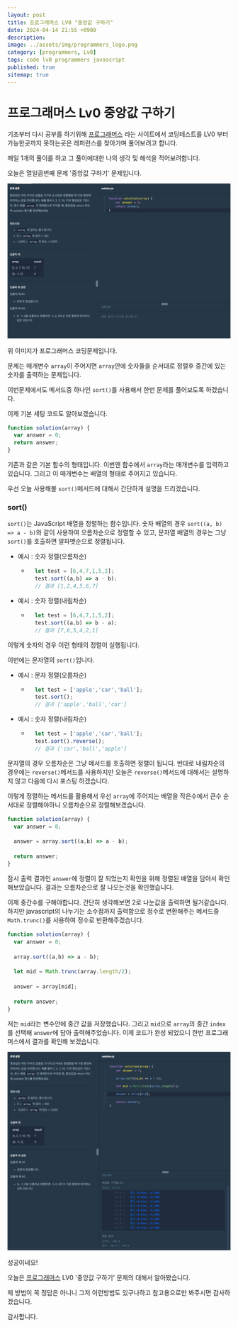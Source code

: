 ```yaml
---
layout: post
title: 프로그래머스 LV0 "중앙값 구하기"
date: 2024-04-14 21:55 +0900
description: 
image: ../assets/img/programmers_logo.png
category: [programmers, Lv0]
tags: code lv0 programmers javascript
published: true
sitemap: true
---
```


# 프로그래머스 Lv0 중앙값 구하기

  기초부터 다시 공부를 하기위해 [프로그래머스](https://programmers.co.kr/) 라는 사이트에서
  코딩테스트를 LV0 부터 가능한곳까지 못하는곳은 레퍼런스를 찾아가며 풀어보려고 합니다.
  
  매일 1개의 풀이를 하고 그 풀이에대한 나의 생각 및 해석을 적어보려합니다.

  오늘은 열일곱번째 문제 '중앙값 구하기' 문제입니다.

  ![프로그래머스 이미지](/assets/img/중앙값구하기_01.png)

  위 이미지가 프로그래머스 코딩문제입니다.
  
  문제는 매개변수 `array`이 주어지면 `array`안에 숫자들을 순서대로 정렬후 중간에 있는 숫자를 출력하는 문제입니다.

  이번문제에서도 메서드중 하나인 `sort()`를 사용해서 한번 문제를 풀어보도록 하겠습니다.

  이제 기본 세팅 코드도 알아보겠습니다.
  
```javascript
function solution(array) {
  var answer = 0;
  return answer;
}
``` 
기존과 같은 기본 함수의 형태입니다. 이번엔 함수에서 `array`라는 매개변수를 입력하고 있습니다. 그리고 이 매개변수는 배열의 형태로 주어지고 있습니다.

우선 오늘 사용해볼 `sort()`메서드에 대해서 간단하게 설명을 드리겠습니다.

### sort() 
`sort()`는 JavaScript 배열을 정렬하는 함수입니다. 숫자 배열의 경우 `sort((a, b) => a - b)`와 같이 사용하여 오름차순으로 정렬할 수 있고, 문자열 배열의 경우는 그냥 `sort()`를 호출하면 알파벳순으로 정렬됩니다.

+ 예시 : 숫자 정렬(오름차순)
  + ```javascript
      let test = [6,4,7,1,5,2];
      test.sort((a,b) => a - b);
      // 결과 [1,2,4,5,6,7]
    ```

+ 예시 : 숫자 정렬(내림차순)
  + ```javascript
      let test = [6,4,7,1,5,2];
      test.sort((a,b) => b - a);
      // 결과 [7,6,5,4,2,1]
    ```
이렇게 숫자의 경우 이런 형태의 정렬이 실행됩니다.

이번에는 문자열의 `sort()`입니다.

+ 예시 : 문자 정렬(오름차순)
  + ```javascript
      let test = ['apple','car','ball'];
      test.sort();
      // 결과 ['apple','ball','car']
    ```

+ 예시 : 숫자 정렬(내림차순)
  + ```javascript
      let test = ['apple','car','ball'];
      test.sort().reverse();
      // 결과 ['car','ball','apple']
    ```
문자열의 경우 오름차순은 그냥 메서드를 호출하면 정렬이 됩니다.
반대로 내림차순의 경우에는 `reverse()`메서드를 사용하지만 오늘은 `reverse()`메서드에 대해서는 설명하지 않고 다음에 다시 포스팅 하겠습니다.

이렇게 정렬하는 메서드를 활용해서 우선 `array`에 주어지는 배열을 작은수에서 큰수 순서대로 정렬해야하니 오름차순으로 정렬해보겠습니다.

```javascript
function solution(array) {
  var answer = 0;

  answer = array.sort((a,b) => a - b);

  return answer;
}
``` 
잠시 출력 결과인 `answer`에 정렬이 잘 되었는지 확인을 위해 정렬된 배열을 담아서 확인해보았습니다. 결과는 오름차순으로 잘 나오는것을 확인했습니다.

이제 중간수를 구해야합니다. 간단히 생각해보면 2로 나눈값을 출력하면 될거같습니다. 하지만 javascript의 나누기는 소수점까지 출력함으로 정수로 변환해주는 메서드중 `Math.trunc()`를 사용하여 정수로 반환해주겠습니다.

```javascript
function solution(array) {
  var answer = 0;

  array.sort((a,b) => a - b);

  let mid = Math.trunc(array.length/2);

  answer = array[mid];

  return answer;
}
``` 
저는 `mid`라는 변수안에 중간 값을 저장했습니다. 그리고 `mid`으로 `array`의 중간 `index`를 선택해 `answer`에 담아 출력해주었습니다.
이제 코드가 완성 되었으니 한번 프로그래머스에서 결과를 확인해 보겠습니다.

![프로그래머스 이미지](/assets/img/중앙값구하기_02.png)

성공이네요!

오늘은 [프로그래머스](https://programmers.co.kr/) LV0 '중앙값 구하기' 문제의 대해서 알아봤습니다.

제 방법이 꼭 정답은 아니니 그저 이런방법도 있구나하고 참고용으로만 봐주시면 감사하겠습니다.

감사합니다.